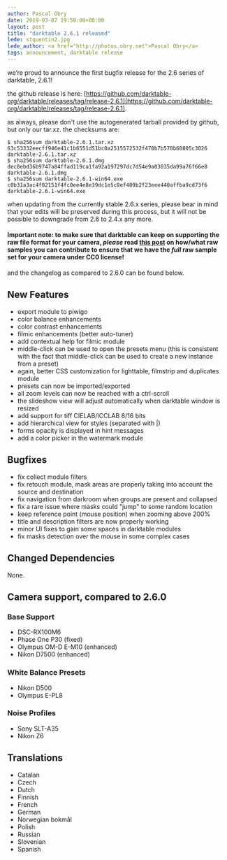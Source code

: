 ```yaml
---
author: Pascal Obry
date: 2019-03-07 19:50:00+00:00
layout: post
title: "darktable 2.6.1 released"
lede: stquentin2.jpg
lede_author: <a href="http://photos.obry.net">Pascal Obry</a>
tags: announcement, darktable release
---
```


we’re proud to announce the first bugfix release for the 2.6 series of darktable, 2.6.1!

the github release is here: [https://github.com/darktable-org/darktable/releases/tag/release-2.6.1](https://github.com/darktable-org/darktable/releases/tag/release-2.6.1).

as always, please don't use the autogenerated tarball provided by github, but only our tar.xz. the checksums are:

```
$ sha256sum darktable-2.6.1.tar.xz
63c53332eecff946e41c1b6551d51bc0a2515572532f470b7b570b60805c3026 darktable-2.6.1.tar.xz
$ sha256sum darktable-2.6.1.dmg
dec8ebd36b9747a84ffad119ca1fa92a197297dc7d54e9a03035da99a76f66e8 darktable-2.6.1.dmg
$ sha256sum darktable-2.6.1-win64.exe
c0b31a3ac4f02151f4fc0ee4e8e39dc1e5c8ef409b2f23eee440affba9cd73f6 darktable-2.6.1-win64.exe
```

when updating from the currently stable 2.6.x series, please bear in mind that your edits will be preserved during this process, but it will not be possible to downgrade from 2.6 to 2.4.x any more.

#### Important note: to make sure that darktable can keep on supporting the raw file format for your camera, *please* read [this post](https://discuss.pixls.us/t/raw-samples-wanted/5420?u=lebedevri) on how/what raw samples you can contribute to ensure that we have the *full* raw sample set for your camera under CC0 license!

and the changelog as compared to 2.6.0 can be found below.

## New Features

- export module to piwigo
- color balance enhancements
- color contrast enhancements
- filmic enhancements (better auto-tuner)
- add contextual help for filmic module
- middle-click can be used to open the presets menu (this is consistent with the fact that middle-click can be used to create a new instance from a preset)
- again, better CSS customization for lighttable, filmstrip and duplicates module
- presets can now be imported/exported
- all zoom levels can now be reached with a ctrl-scroll
- the slideshow view will adjust automatically when darktable window is resized
- add support for tiff CIELAB/ICCLAB 8/16 bits
- add hierarchical view for styles (separated with |)
- forms opacity is displayed in hint messages
- add a color picker in the watermark module

## Bugfixes

- fix collect module filters
- fix retouch module, mask areas are properly taking into account the source and destination
- fix navigation from darkroom when groups are present and collapsed
- fix a rare issue where masks could "jump" to some random location
- keep reference point (mouse position) when zooming above 200%
- title and description filters are now properly working
- minor UI fixes to gain some spaces in darktable modules
- fix masks detection over the mouse in some complex cases

## Changed Dependencies

None.

## Camera support, compared to 2.6.0

### Base Support

- DSC-RX100M6
- Phase One P30 (fixed)
- Olympus OM-D E-M10 (enhanced)
- Nikon D7500 (enhanced)

### White Balance Presets

- Nikon D500
- Olympus E-PL8

### Noise Profiles

- Sony SLT-A35
- Nikon Z6

## Translations

- Catalan
- Czech
- Dutch
- Finnish
- French
- German
- Norwegian bokmål
- Polish
- Russian
- Slovenian
- Spanish
